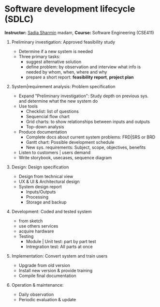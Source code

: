 # Software development lifecycle (SDLC)
**Instructor:** [Sadia Sharmin](https://www.researchgate.net/profile/Sadia_Sharmin3) madam, **Course:** Software Engineering (CSE411) 

1. Preliminary investigation: Approved feasibility study
   - Determine if a new system is needed
   - Three primary tasks:
     - suggest alternative solution
     - define problem: by observation and interview what info is needed by whom, when, where and why
     - prepare a short report: **feasibility report**, **project plan**
2. System|requirement analysis: Problem specification
   - Expand "Preliminary investigation": Study depth on previous sys. and determine what the new system do
   - Use tools
     - Checklist: list of questions
     - Sequencial flow chart
     - Grid charts: to show relationships between inputs and outputs
     - Top-down analysis
   - Produce documentation
     - Complete docs about current system problems: FRD|SRS or BRD
     - Gantt chart: Possible development schedule
     - New sys. requirements: Subject, scope, objectives, benefits 
   - Listen to customers | users demand
   - Write storybook, usecases, sequence diagram
   
3. Design: Design specification
   - Design from technical view
   - UX & UI & Architectural design
   - System design report
     - Inputs/Outputs
     - Processing
     - Storage and backup
4. Development: Coded and tested system
   - from sketch
   - use others services
   - acquire hardware
   - Testing
     - Module | Unit test: part by part test
     - Intregration test: All parts at once
5. Implementation: Convert system and train users
   - Upgrade from old version
   - Install new version & provide training
   - Compile final documentation
6. Operation & maintenance: 
   - Daily observation
   - Periodic evaluation & update
